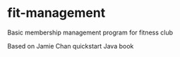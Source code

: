 # fit-management
Basic membership management program for fitness club

Based on Jamie Chan quickstart Java book
